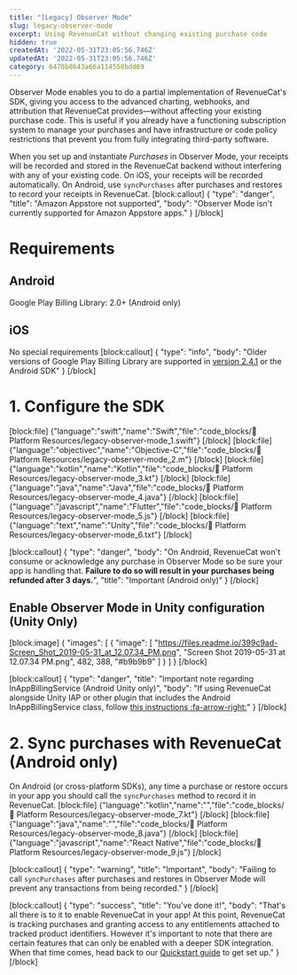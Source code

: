 ```yaml
---
title: "[Legacy] Observer Mode"
slug: legacy-observer-mode
excerpt: Using RevenueCat without changing existing purchase code
hidden: true
createdAt: '2022-05-31T23:05:56.746Z'
updatedAt: '2022-05-31T23:05:56.746Z'
category: 6478b8643a66a114558bdd69
---
```

Observer Mode enables you to do a partial implementation of RevenueCat's SDK, giving you access to the advanced charting, webhooks, and attribution that RevenueCat provides—without affecting your existing purchase code. This is useful if you already have a functioning subscription system to manage your purchases and have infrastructure or code policy restrictions that prevent you from fully integrating third-party software.

When you set up and instantiate *Purchases* in Observer Mode, your receipts will be recorded and stored in the RevenueCat backend without interfering with any of your existing code. On iOS, your receipts will be recorded automatically. On Android, use `syncPurchases` after purchases and restores to record your receipts in RevenueCat.
[block:callout]
{
  "type": "danger",
  "title": "Amazon Appstore not supported",
  "body": "Observer Mode isn't currently supported for Amazon Appstore apps."
}
[/block]
# Requirements

## Android
Google Play Billing Library: 2.0+ (Android only)

## iOS
No special requirements
[block:callout]
{
  "type": "info",
  "body": "Older versions of Google Play Billing Library are supported in [version 2.4.1](https://docs.revenuecat.com/v2.3/docs/android) or the Android SDK"
}
[/block]
# 1. Configure the SDK
[block:file]
{"language":"swift","name":"Swift","file":"code_blocks/📙 Platform Resources/legacy-observer-mode_1.swift"}
[/block]
[block:file]
{"language":"objectivec","name":"Objective-C","file":"code_blocks/📙 Platform Resources/legacy-observer-mode_2.m"}
[/block]
[block:file]
{"language":"kotlin","name":"Kotlin","file":"code_blocks/📙 Platform Resources/legacy-observer-mode_3.kt"}
[/block]
[block:file]
{"language":"java","name":"Java","file":"code_blocks/📙 Platform Resources/legacy-observer-mode_4.java"}
[/block]
[block:file]
{"language":"javascript","name":"Flutter","file":"code_blocks/📙 Platform Resources/legacy-observer-mode_5.js"}
[/block]
[block:file]
{"language":"text","name":"Unity","file":"code_blocks/📙 Platform Resources/legacy-observer-mode_6.txt"}
[/block]


[block:callout]
{
  "type": "danger",
  "body": "On Android, RevenueCat won't consume or acknowledge any purchase in Observer Mode so be sure your app is handling that. **Failure to do so will result in your purchases being refunded after 3 days.**",
  "title": "Important (Android only)"
}
[/block]
## Enable Observer Mode in Unity configuration (Unity Only)
[block:image]
{
  "images": [
    {
      "image": [
        "https://files.readme.io/399c9ad-Screen_Shot_2019-05-31_at_12.07.34_PM.png",
        "Screen Shot 2019-05-31 at 12.07.34 PM.png",
        482,
        388,
        "#b9b9b9"
      ]
    }
  ]
}
[/block]

[block:callout]
{
  "type": "danger",
  "title": "Important note regarding InAppBillingService (Android Unity only)",
  "body": "If using RevenueCat alongside Unity IAP or other plugin that includes the Android InAppBillingService class, follow [this instructions :fa-arrow-right:](doc:unity#installation-with-unity-iap-side-by-side)"
}
[/block]
# 2. Sync purchases with RevenueCat (Android only)

On Android (or cross-platform SDKs), any time a purchase or restore occurs in your app you should call the `syncPurchases` method to record it in RevenueCat. 
[block:file]
{"language":"kotlin","name":"","file":"code_blocks/📙 Platform Resources/legacy-observer-mode_7.kt"}
[/block]
[block:file]
{"language":"java","name":"","file":"code_blocks/📙 Platform Resources/legacy-observer-mode_8.java"}
[/block]
[block:file]
{"language":"javascript","name":"React Native","file":"code_blocks/📙 Platform Resources/legacy-observer-mode_9.js"}
[/block]


[block:callout]
{
  "type": "warning",
  "title": "Important",
  "body": "Failing to call `syncPurchases` after purchases and restores in Observer Mode will prevent any transactions from being recorded."
}
[/block]

[block:callout]
{
  "type": "success",
  "title": "You've done it!",
  "body": "That's all there is to it to enable RevenueCat in your app! At this point, RevenueCat is tracking purchases and granting access to any entitlements attached to tracked product identifiers. However it's important to note that there are certain features that can only be enabled with a deeper SDK integration. When that time comes, head back to our [Quickstart guide](doc:getting-started-1) to get set up."
}
[/block]